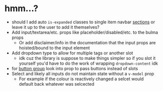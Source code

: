 # hmm...?

- should I add auto `is-expanded` classes to single item
  navbar [sections](https://bulma.io/documentation/components/navbar/#navbar-menu) or leave it up to the user to add it
  themselves?
- Add input/textarea/etc. props like placeholder/disabled/etc. to the bulma props
	- Or add disclaimer/info in the documentation that the input props are hoisted/bound to the input element
- Add dropdown type to allow for multiple tags or another slot
	- idk cuz the library is suppose to make things simpler so if you slot it yourself you'd have to do the work of
	  wrapping `dropdown-content` idk
- for [button group](../src/components/containers/BulmaButtonGroup.vue) look into prop to pass buttons instead of
  slots
- Select and likely all inputs do not maintain state without a `v-model` prop
	- For example if the colour is reactively changed a selcet would default back whatever was selcected